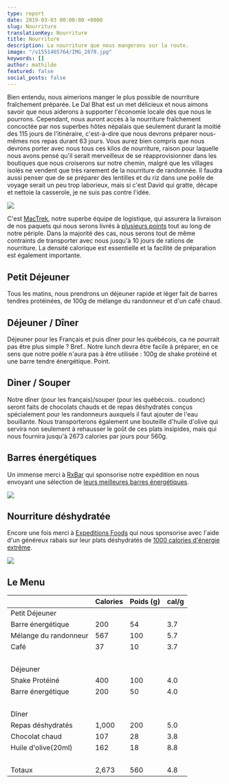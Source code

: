 ```yaml
---
type: report
date: 2019-03-03 00:00:00 +0000
slug: Nourriture
translationKey: Nourriture
title: Nourriture
description: La nourriture que nous mangerons sur la route.
image: "/v1551465764/IMG_2870.jpg"
keywords: []
author: mathilde
featured: false
social_posts: false
---
```

Bien entendu, nous aimerions manger le plus possible de nourriture fraîchement préparée. Le Dal Bhat est un met délicieux et nous aimons savoir que nous aiderons à supporter l'économie locale dès que nous le pourrons. Cependant, nous auront accès à la nourriture fraîchement concoctée par nos superbes hôtes népalais que seulement durant la moitié des 115 jours de l'itinéraire, c'est-à-dire que nous devrons préparer nous-mêmes nos repas durant 63 jours. Vous aurez bien compris que nous devrons porter avec nous tous ces kilos de nourriture, raison pour laquelle nous avons pensé qu'il serait merveilleux de se réapprovisionner dans les boutiques que nous croiserons sur notre chemin, malgré que les villages isolés ne vendent que très rarement de la nourriture de randonnée. Il faudra aussi penser que de se préparer des lentilles et du riz dans une poêle de voyage serait un peu trop laborieux, mais si c'est David qui gratte, décape et nettoie la casserole, je ne suis pas contre l'idée. 

![](https://res.cloudinary.com/wildernessprime/image/upload/w_800,dpr_auto/v1551710343/IMG_2289.jpg)

C'est [MacTrek](mailto:mactrek@gmail.com), notre superbe équipe de logistique, qui assurera la livraison de nos paquets qui nous serons livrés à [plusieurs points](/expeditions/great-himalaya-trail/itinerary-resupply/) tout au long de notre périple. Dans la majorité des cas, nous serons tout de même contraints de transporter avec nous jusqu'à 10 jours de rations de nourriture. La densité calorique est essentielle et la facilité de préparation est également importante.

## Petit Déjeuner

Tous les matins, nous prendrons un déjeuner rapide et léger fait de barres tendres protéinées, de 100g de mélange du randonneur et d'un café chaud. 

## Déjeuner / Dîner

Déjeuner pour les Français et puis dîner pour les québécois, ca ne pourrait pas être plus simple ? Bref.. Notre lunch devra être facile à préparer, en ce sens que notre poêle n'aura pas à être utilisée : 100g de shake protéiné et une barre tendre énergétique. Point.

## Diner / Souper

Notre dîner (pour les français)/souper (pour les québécois.. coudonc) seront faits de chocolats chauds et de repas déshydratés conçus spécialement pour les randonneurs auxquels il faut ajouter de l'eau bouillante. Nous transporterons également une bouteille d'huile d'olive qui servira non seulement à rehausser le goût de ces plats insipides, mais qui nous fournira jusqu'à 2673 calories par jours pour 560g.

## Barres énergétiques

Un immense merci à [RxBar](https://www.rxbar.com/) qui sponsorise notre expédition en nous envoyant une sélection de [leurs meilleures barres énergétiques](https://www.rxbar.com/shop/rxbar.html/). 

![](https://res.cloudinary.com/wildernessprime/image/upload/w_800,dpr_auto/v1551711153/bs12thumbnail_1.jpg)

## Nourriture déshydratée 

Encore une fois merci à [Expeditions Foods](https://expeditionfoods.com/) qui nous sponsorise avec l'aide d'un généreux rabais sur leur plats déshydratés de [1000 calories d'énergie extrême](https://expeditionfoods.com/collections/1000kcal).

![](https://res.cloudinary.com/wildernessprime/image/upload/w_800,dpr_auto/v1551711026/spaghettibolognaise_1000_v4__orange_1000x1000.jpg)

## Le Menu

<div class="tableizer-container"><table class="tableizer-table"><thead><tr class="tableizer-firstrow"><th></th><th>Calories</th><th>Poids (g)</th><th>cal/g</th></tr></thead><tbody> <tr><td>Petit Déjeuner</td><td> </td><td> </td><td> </td></tr> <tr><td>Barre énergétique</td><td>200</td><td>54</td><td>3.7</td></tr> <tr><td>Mélange du randonneur</td><td>567</td><td>100</td><td>5.7</td></tr> <tr><td>Café</td><td>37</td><td>10</td><td>3.7</td></tr> <tr><td> </td><td> </td><td> </td><td> </td></tr> <tr><td>Déjeuner</td><td> </td><td> </td><td> </td></tr> <tr><td>Shake Protéiné</td><td>400</td><td>100</td><td>4.0</td></tr> <tr><td>Barre énergétique</td><td>200</td><td>50</td><td>4.0</td></tr> <tr><td> </td><td> </td><td> </td><td> </td></tr> <tr><td>Dîner</td><td> </td><td> </td><td> </td></tr> <tr><td>Repas déshydratés</td><td>1,000</td><td>200</td><td>5.0</td></tr> <tr><td>Chocolat chaud</td><td>107</td><td>28</td><td>3.8</td></tr> <tr><td>Huile d'olive(20ml)</td><td>162</td><td>18</td><td>8.8</td></tr> <tr><td> </td><td> </td><td> </td><td> </td></tr> <tr><td>Totaux</td><td>2,673</td><td>560</td><td>4.8</td></tr></tbody></table></div>